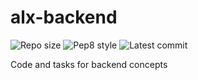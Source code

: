 # alx-backend
![Repo size](https://img.shields.io/github/repo-size/Afonne-CID/alx-backend)
![Pep8 style](https://img.shields.io/badge/PEP8-style%20guide-purple?style=round-square)
![Latest commit](https://img.shields.io/github/last-commit/Afonne-CID/alx-backend/main?style=round-square)

Code and tasks for backend concepts
